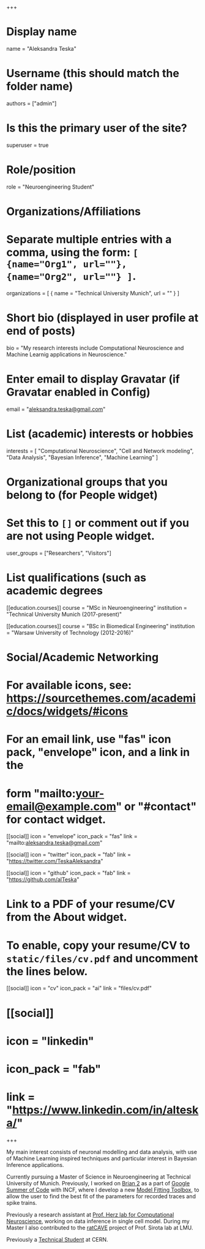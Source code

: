 +++
# Display name
name = "Aleksandra Teska"

# Username (this should match the folder name)
authors = ["admin"]

# Is this the primary user of the site?
superuser = true

# Role/position
role = "Neuroengineering Student"

# Organizations/Affiliations
#   Separate multiple entries with a comma, using the form: `[ {name="Org1", url=""}, {name="Org2", url=""} ]`.
organizations = [ { name = "Technical University Munich", url = "" } ]

# Short bio (displayed in user profile at end of posts)
bio = "My research interests include Computational Neuroscience and Machine Learnig applications in Neuroscience."

# Enter email to display Gravatar (if Gravatar enabled in Config)
email = "aleksandra.teska@gmail.com"

# List (academic) interests or hobbies
  interests = [
    "Computational Neuroscience",
    "Cell and Network modeling",
    "Data Analysis",
    "Bayesian Inference",
    "Machine Learning"
  ]

# Organizational groups that you belong to (for People widget)
#   Set this to `[]` or comment out if you are not using People widget.
user_groups = ["Researchers", "Visitors"]

# List qualifications (such as academic degrees
[[education.courses]]
  course = "MSc in Neuroengineering"
  institution = "Technical University Munich (2017-present)"

[[education.courses]]
  course = "BSc in Biomedical Engineering"
  institution = "Warsaw University of Technology (2012-2016)"


# Social/Academic Networking
# For available icons, see: https://sourcethemes.com/academic/docs/widgets/#icons
#   For an email link, use "fas" icon pack, "envelope" icon, and a link in the
#   form "mailto:your-email@example.com" or "#contact" for contact widget.

[[social]]
  icon = "envelope"
  icon_pack = "fas"
  link = "mailto:aleksandra.teska@gmail.com"  

[[social]]
  icon = "twitter"
  icon_pack = "fab"
  link = "https://twitter.com/TeskaAleksandra"


[[social]]
  icon = "github"
  icon_pack = "fab"
  link = "https://github.com/alTeska"

# Link to a PDF of your resume/CV from the About widget.
# To enable, copy your resume/CV to `static/files/cv.pdf` and uncomment the lines below.
[[social]]
  icon = "cv"
  icon_pack = "ai"
  link = "files/cv.pdf"

# [[social]]
#   icon = "linkedin"
#   icon_pack = "fab"
#   link = "https://www.linkedin.com/in/alteska/"


+++

My main interest consists of neuronal modelling and data analysis, with use of Machine Learning inspired techniques and particular interest in Bayesian Inference applications.

Currently pursuing a Master of Science in Neuroengineering at Technical University of Munich. Previously, I worked on [Brian 2](https://brian2.readthedocs.io/en/stable/) as a part of [Google Summer of Code](https://summerofcode.withgoogle.com/projects/#4897782660333568) with INCF, where I develop a new [Model Fitting Toolbox](https://github.com/brian-team/brian2modelfitting/), to allow the user to find the best fit of the parameters for recorded traces and spike trains.


Previously a research assistant at [Prof. Herz lab for Computational Neuroscience](http://www.neuro.bio.lmu.de/members/comp_neuro_herz/herz_a/index.html), working on data inference in single cell model. During my Master I also contributed to the [ratCAVE](https://github.com/ratcave) project of Prof. Sirota lab at LMU.

Previously a [Technical Student](http://mad.web.cern.ch/mad/) at CERN.
